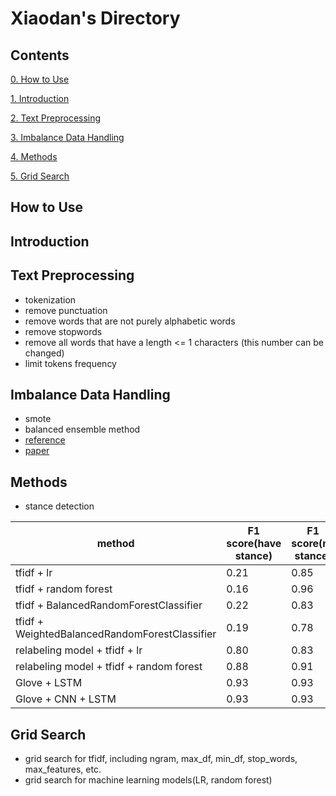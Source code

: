 # Xiaodan's Directory

## Contents
[0. How to Use](#How-to-Use)

[1. Introduction](#Introduction)

[2. Text Preprocessing](#Text-Preprocessing)

[3. Imbalance Data Handling](#Imbalance-Data-Handling)

[4. Methods](#Methods)

[5. Grid Search](#Grid-Search)

## How to Use

## Introduction


## Text Preprocessing
* tokenization
* remove punctuation
* remove words that are not purely alphabetic words
* remove stopwords
* remove all words that have a length <= 1 characters (this number can be changed)
* limit tokens frequency

## Imbalance Data Handling
* smote 
* balanced ensemble method
* [reference](https://imbalanced-learn.org/en/stable/ensemble.html)
* [paper](https://statistics.berkeley.edu/sites/default/files/tech-reports/666.pdf)


## Methods
* stance detection

| method |  F1 score(have stance) | F1 score(no stance) |
| ----------- | ----------- | ----------- | 
| tfidf + lr | 0.21 | 0.85 |
| tfidf + random forest |0.16 | 0.96 |
| tfidf + BalancedRandomForestClassifier |0.22 | 0.83|
| tfidf + WeightedBalancedRandomForestClassifier | 0.19|0.78|
| relabeling model + tfidf + lr  | 0.80| 0.83 |
| relabeling model + tfidf + random forest |0.88|0.91|
| Glove + LSTM |0.93 | 0.93 |
| Glove + CNN + LSTM | 0.93 | 0.93 |


## Grid Search
* grid search for tfidf, including ngram, max_df, min_df, stop_words, max_features, etc.
* grid search for machine learning models(LR, random forest)







